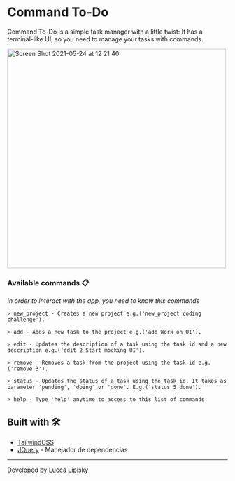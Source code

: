 # Command To-Do

Command To-Do is a simple task manager with a little twist: It has a terminal-like UI, so you need to manage your tasks with commands.

<img width="500" alt="Screen Shot 2021-05-24 at 12 21 40" src="https://user-images.githubusercontent.com/63379212/119369564-b13ce980-bc8a-11eb-9954-e9c3ff0efec9.png">


### Available commands 📋

_In order to interact with the app, you need to know this commands_

```
> new_project - Creates a new project e.g.('new_project coding challenge').

> add - Adds a new task to the project e.g.('add Work on UI').

> edit - Updates the description of a task using the task id and a new description e.g.('edit 2 Start mocking UI').

> remove - Removes a task from the project using the task id e.g.('remove 3').

> status - Updates the status of a task using the task id. It takes as parameter 'pending', 'doing' or 'done'. E.g.('status 5 done').

> help - Type 'help' anytime to access to this list of commands.
```


## Built with 🛠️

* [TailwindCSS](https://tailwindcss.com/)
* [JQuery](https://jquery.com/) - Manejador de dependencias


---
Developed by [Lucca Lipisky](https://www.linkedin.com/in/luccalipisky/)
